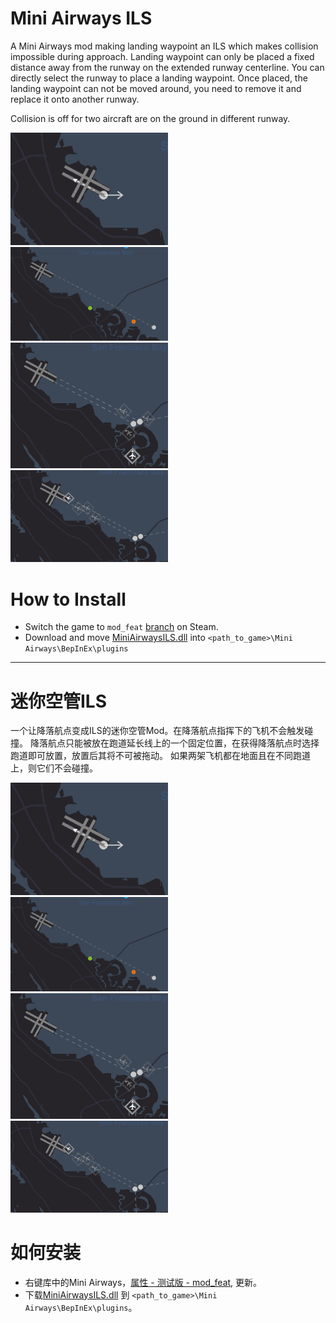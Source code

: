 # Mini Airways ILS

A Mini Airways mod making landing waypoint an ILS which makes collision impossible during approach.
Landing waypoint can only be placed a fixed distance away from the runway on the extended runway centerline. You can directly select the runway to place a landing waypoint. Once placed, the landing waypoint can not be moved around, you need to remove it and replace it onto another runway.

Collision is off for two aircraft are on the ground in different runway. 

<img src="ui1.png" width=50% height=50%>

<img src="ui2.png" width=50% height=50%>

<img src="ui3.png" width=50% height=50%>

<img src="ui4.png" width=50% height=50%>

# How to Install

- Switch the game to `mod_feat` [branch](https://partner.steamgames.com/doc/store/application/branches?) on Steam.
- Download and move [MiniAirwaysILS.dll](https://github.com/ericpzh/MiniAirwaysILS/releases/download/Public/MiniAirwaysILS.dll) into `<path_to_game>\Mini Airways\BepInEx\plugins`

***

# 迷你空管ILS

一个让降落航点变成ILS的迷你空管Mod。在降落航点指挥下的飞机不会触发碰撞。
降落航点只能被放在跑道延长线上的一个固定位置，在获得降落航点时选择跑道即可放置，放置后其将不可被拖动。
如果两架飞机都在地面且在不同跑道上，则它们不会碰撞。

<img src="ui1.png" width=50% height=50%>

<img src="ui2.png" width=50% height=50%>

<img src="ui3.png" width=50% height=50%>

<img src="ui4.png" width=50% height=50%>

# 如何安装

- 右键库中的Mini Airways，[属性 - 测试版 - mod_feat](https://partner.steamgames.com/doc/store/application/branches?l=schinese), 更新。
- 下载[MiniAirwaysILS.dll](https://github.com/ericpzh/MiniAirwaysILS/releases/download/Public/MiniAirwaysILS.dll) 到 `<path_to_game>\Mini Airways\BepInEx\plugins`。
